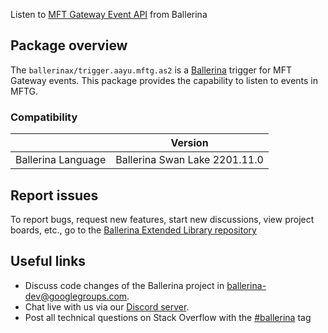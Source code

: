 Listen to [MFT Gateway Event API](https://aayutechnologies.com/docs/product/mft-gateway/webhook-integration/) from Ballerina

## Package overview
The `ballerinax/trigger.aayu.mftg.as2` is a [Ballerina](https://ballerina.io/) trigger for MFT Gateway events.
This package provides the capability to listen to events in MFTG.

### Compatibility
|                               | Version                       |
|-------------------------------|-------------------------------|
| Ballerina Language            | Ballerina Swan Lake 2201.11.0 |

## Report issues
To report bugs, request new features, start new discussions, view project boards, etc., go to the [Ballerina Extended Library repository](https://github.com/ballerina-platform/ballerina-extended-library)

## Useful links
- Discuss code changes of the Ballerina project in [ballerina-dev@googlegroups.com](mailto:ballerina-dev@googlegroups.com).
- Chat live with us via our [Discord server](https://discord.gg/ballerinalang).
- Post all technical questions on Stack Overflow with the [#ballerina](https://stackoverflow.com/questions/tagged/ballerina) tag